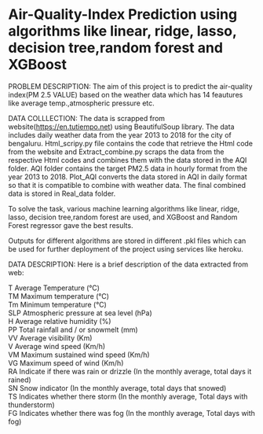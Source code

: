 # Air-Quality-Index Prediction using algorithms like linear, ridge, lasso, decision tree,random forest and XGBoost 

PROBLEM DESCRIPTION:
The aim of this project is to predict the air-quality index(PM 2.5 VALUE) based on the weather data which has 14 feautures like average temp.,atmospheric pressure etc.

DATA COLLLECTION:
The data is scrapped from website(https://en.tutiempo.net) using BeautifulSoup library. The data includes daily weather data from the year 2013 to 2018 for the city of bengaluru. Html_scripy.py file contains the code that retrieve the Html code from the website and Extract_combine.py scraps the data from the respective Html codes and combines them with the data stored in the AQI folder. AQI folder contains the target PM2.5 data in hourly format from the year 2013 to 2018. Plot_AQI converts the data stored in AQI in daily format so that it is compatible to combine with weather data. The final combined data is stored in Real_data folder.

To solve the task, various machine learning algorithms like linear, ridge, lasso, decision tree,random forest are used, and XGBoost and Random Forest regressor gave the best results.

Outputs for different algorithms are stored in different .pkl files which can be used for further deployment of the project using services like heroku.


DATA DESCRIPTION:
Here is a brief description of the data extracted from web:

T	  Average Temperature (°C)                                                                                                                              
TM	Maximum temperature (°C)                                                                                                                               
Tm	Minimum temperature (°C)                                                                                                                               
SLP	Atmospheric pressure at sea level (hPa)                                                                                                                 
H	  Average relative humidity (%)                                                                                                                           
PP	Total rainfall and / or snowmelt (mm)                                                                                                                   
VV	Average visibility (Km)                                                                                                                                 
V	  Average wind speed (Km/h)                                                                                                                               
VM	Maximum sustained wind speed (Km/h)                                                                                                                     
VG	Maximum speed of wind (Km/h)                                                                                                                           
RA	Indicate if there was rain or drizzle (In the monthly average, total days it rained)                                                                   
SN	Snow indicator (In the monthly average, total days that snowed)                                                                                         
TS	Indicates whether there storm (In the monthly average, Total days with thunderstorm)                                                                   
FG	Indicates whether there was fog (In the monthly average, Total days with fog)
